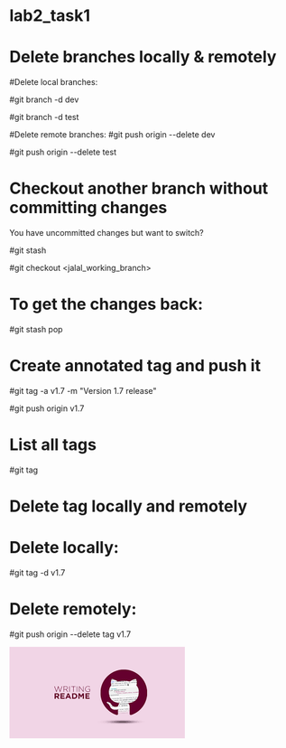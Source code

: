 # lab2_task1  
# Delete branches locally & remotely  

#Delete local branches:  

#git branch -d dev  

#git branch -d test  

#Delete remote branches:
#git push origin --delete dev  

#git push origin --delete test  


# Checkout another branch without committing changes  
 
You have uncommitted changes but want to switch?  

#git stash  

#git checkout <jalal_working_branch>  

# To get the changes back:
#git stash pop  


# Create annotated tag and push it  

#git tag -a v1.7 -m "Version 1.7 release"  

#git push origin v1.7  


# List all tags  

#git tag  

# Delete tag locally and remotely  

# Delete locally:  

#git tag -d v1.7  

# Delete remotely:  

#git push origin --delete tag v1.7  


![image created by Jalal](githubReadmeImage.png)
